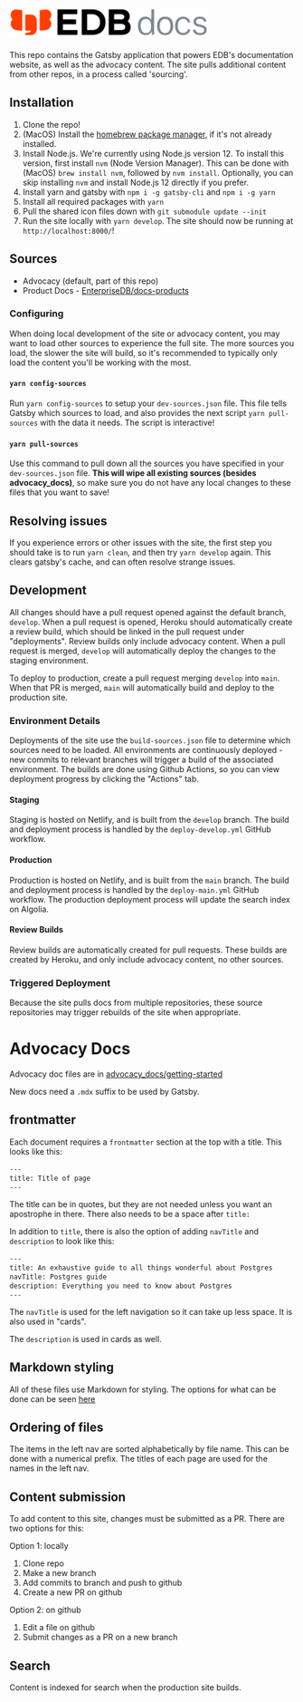 # <img src="static/images/edb-docs-logo-dark.svg" alt='EDB Docs' width="350">

This repo contains the Gatsby application that powers EDB's documentation website, as well as the advocacy content. The site pulls additional content from other repos, in a process called 'sourcing'.

## Installation
1. Clone the repo!
2. (MacOS) Install the [homebrew package manager](https://brew.sh/), if it's not already installed.
3. Install Node.js. We're currently using Node.js version 12. To install this version, first install `nvm` (Node Version Manager). This can be done with (MacOS) `brew install nvm`, followed by `nvm install`. Optionally, you can skip installing `nvm` and install Node.js 12 directly if you prefer.
4. Install yarn and gatsby with `npm i -g gatsby-cli` and `npm i -g yarn`
5. Install all required packages with `yarn`
6. Pull the shared icon files down with `git submodule update --init`
7. Run the site locally with `yarn develop`. The site should now be running at `http://localhost:8000/`!

## Sources
- Advocacy (default, part of this repo)
- Product Docs - [EnterpriseDB/docs-products](https://github.com/EnterpriseDB/docs-products)

### Configuring
When doing local development of the site or advocacy content, you may want to load other sources to experience the full site. The more sources you load, the slower the site will build, so it's recommended to typically only load the content you'll be working with the most.

#### `yarn config-sources`
Run `yarn config-sources` to setup your `dev-sources.json` file. This file tells Gatsby  which sources to load, and also provides the next script `yarn pull-sources` with the data it needs. The script is interactive!

#### `yarn pull-sources`
Use this command to pull down all the sources you have specified in your `dev-sources.json` file. **This will wipe all existing sources (besides advocacy_docs)**, so make sure you do not have any local changes to these files that you want to save!

## Resolving issues

If you experience errors or other issues with the site, the first step you should take is to run `yarn clean`, and then try `yarn develop` again. This clears gatsby's cache, and can often resolve strange issues.

## Development

All changes should have a pull request opened against the default branch, `develop`. When a pull request is opened, Heroku should automatically create a review build, which should be linked in the pull request under "deployments". Review builds only include advocacy content. When a pull request is merged, `develop` will automatically deploy the changes to the staging environment.

To deploy to production, create a pull request merging `develop` into `main`. When that PR is merged, `main` will automatically build and deploy to the production site.

### Environment Details

Deployments of the site use the `build-sources.json` file to determine which sources need to be loaded. All environments are continuously deployed - new commits to relevant branches will trigger a build of the associated environment. The builds are done using Github Actions, so you can view deployment progress by clicking the "Actions" tab.

#### Staging
Staging is hosted on Netlify, and is built from the `develop` branch. The build and deployment process is handled by the `deploy-develop.yml` GitHub workflow.

#### Production
Production is hosted on Netlify, and is built from the `main` branch. The build and deployment process is handled by the `deploy-main.yml` GitHub workflow. The production deployment process will update the search index on Algolia.

#### Review Builds
Review builds are automatically created for pull requests. These builds are created by Heroku, and only include advocacy content, no other sources.

### Triggered Deployment
Because the site pulls docs from multiple repositories, these source repositories may trigger rebuilds of the site when appropriate.

# Advocacy Docs
Advocacy doc files are in [advocacy_docs/getting-started](https://github.com/EnterpriseDB/docs/tree/master/advocacy_docs/getting-started)

New docs need a `.mdx` suffix to be used by Gatsby.

## frontmatter

Each document requires a `frontmatter` section at the top with a title. This looks like this:

```
---
title: Title of page
---
```

The title can be in quotes, but they are not needed unless you want an apostrophe in there. There also needs to be a space after `title:`

In addition to `title`, there is also the option of adding `navTitle` and `description` to look like this:

```
---
title: An exhaustive guide to all things wonderful about Postgres
navTitle: Postgres guide
description: Everything you need to know about Postgres
---
```

The `navTitle` is used for the left navigation so it can take up less space. It is also used in "cards".

The `description` is used in cards as well.

## Markdown styling

All of these files use Markdown for styling. The options for what can be done can be seen [here](https://github.com/EnterpriseDB/docs/blob/master/docs/playground/1/01_examples/index.mdx)

## Ordering of files

The items in the left nav are sorted alphabetically by file name. This can be done with a numerical prefix. The titles of each page are used for the names in the left nav.

## Content submission

To add content to this site, changes must be submitted as a PR. There are two options for this:

Option 1: locally

1. Clone repo
2. Make a new branch
3. Add commits to branch and push to github
4. Create a new PR on github

Option 2: on github

1. Edit a file on github
2. Submit changes as a PR on a new branch

## Search

Content is indexed for search when the production site builds.
